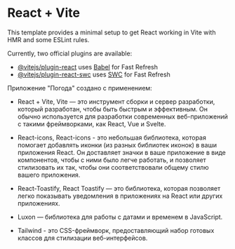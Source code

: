 # React + Vite

This template provides a minimal setup to get React working in Vite with HMR and some ESLint rules.

Currently, two official plugins are available:

- [@vitejs/plugin-react](https://github.com/vitejs/vite-plugin-react/blob/main/packages/plugin-react/README.md) uses [Babel](https://babeljs.io/) for Fast Refresh
- [@vitejs/plugin-react-swc](https://github.com/vitejs/vite-plugin-react-swc) uses [SWC](https://swc.rs/) for Fast Refresh



Приложение "Погода" создано с применением:

- React + Vite, Vite — это инструмент сборки и сервер разработки, который разработан, чтобы быть быстрым и эффективным. Он обычно используется для разработки современных веб-приложений с такими фреймворками, как React, Vue и Svelte.

- React-icons, React-icons - это небольшая библиотека, которая помогает добавлять иконки (из разных библиотек иконок) в ваши приложения React. Он доставляет значки в ваше приложение в виде компонентов, чтобы с ними было легче работать, и позволяет стилизовать их так, чтобы они соответствовали общему стилю вашего приложения.

- React-Toastify, React Toastify — это библиотека, которая позволяет легко показывать уведомления в приложениях на React или других приложениях.

- Luxon —  библиотека для работы с датами и временем в JavaScript.

- Tailwind - это CSS-фреймворк, предоставляющий набор готовых классов для стилизации веб-интерфейсов.


